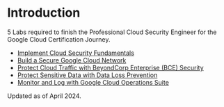 # Introduction
5 Labs required to finish the Professional Cloud Security Engineer for the Google Cloud Certification Journey.

- [Implement Cloud Security Fundamentals](https://www.cloudskillsboost.google/course_templates/645?locale=en)
- [Build a Secure Google Cloud Network](https://www.cloudskillsboost.google/course_templates/654)
- [Protect Cloud Traffic with BeyondCorp Enterprise (BCE) Security](https://www.cloudskillsboost.google/course_templates/784)
- [Protect Sensitive Data with Data Loss Prevention](https://www.cloudskillsboost.google/course_templates/750)
- [Monitor and Log with Google Cloud Operations Suite](https://www.cloudskillsboost.google/course_templates/749)

Updated as of April 2024.
